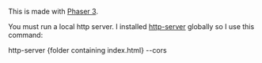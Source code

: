 This is made with [Phaser 3](https://phaser.io/).

You must run a local http server. I installed [http-server](https://www.npmjs.com/package/http-server) globally so I use this command:

http-server {folder containing index.html} --cors